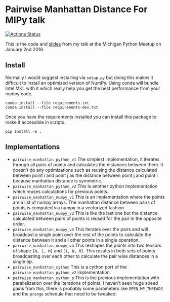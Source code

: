 # Pairwise Manhattan Distance For MIPy talk

[![Actions Status](https://github.com/blester125/MIPy-Talk-Jan-2-2019/workflows/Unit%20Test/badge.svg)](https://github.com/blester125/MIPy-Talk-Jan-2-2019/actions)

This is the code and [slides](https://docs.google.com/presentation/d/1_o6DVf1mgT9q4ukNrtjLBJCfm3PuVMbM-GnoiQV--k0/edit?usp=sharing) from my talk at the Michigan Python Meetup on January 2nd 2019.


## Install

Normally I would suggest installing via `setup.py` but doing this makes it difficult to install an optimized version of NumPy. Using conda will bundle Intel MKL with it which really help you get the best performance from your numpy code.

```
conda install --file requirements.txt
conda install --file requirements-dev.txt
```

Once you have the requirements installed you can install this package to make it accessible in scripts.

```
pip install -e .
```


## Implementations

 * `pairwise_manhattan_python_v1` The simplest implementation, it iterates through all pairs of points and calculates the distances between them. It doesn't do any optimizations such as reusing the distance calculated between point i and point j as the distance between point j and point i because manhattan distance is symmetric.
 * `pairwise_manhattan_python_v2` This is another python implementation which reuses calculations for previous points.
 * `pairwise_manhattan_numpy_v1` This is an implementation where the points are a list of numpy arrays. The manhattan distance between pairs of points is computed via numpy in a vectorized fashion.
 * `pairwise_manhattan_numpy_v2` This is like the last one but the distance calculated between pairs of points is reused for the pair in the opposite order.
 * `pairwise_manhattan_numpy_v3` This iterates over the pairs and will broadcast a single point over the rest of the points to calculate the distance between it and all other points in a single operation.
 * `pairwise_manhattan_numpy_v4` This reshapes the points into two tensors of shape `[N, 1, M]` and `[1, N, M]`. This results in both sets of points broadcasting over each other to calculate the pair wise distances in a single op.
 * `pairwise_manhattan_cython` This is a cython port of the `pairwise_manhattan_python_v2` implementation.
 * `pairwise_manhattan_cython_p` This is the previous implementation with parallelization over the iterations of points. I haven't seen huge speed gains from this, there is probably some parameters like `OPEN_MP_THREADS` and the `prange` schedule that need to be tweaked.
